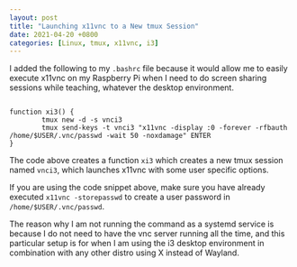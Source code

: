 ```yaml
---
layout: post
title: "Launching x11vnc to a New tmux Session"
date: 2021-04-20 +0800
categories: [Linux, tmux, x11vnc, i3]
---
```


I added the following to my `.bashrc` file because it would allow me to easily execute x11vnc on my Raspberry Pi when I need to do screen sharing sessions while teaching, whatever the desktop environment.

```shell

function xi3() {
        tmux new -d -s vnci3
        tmux send-keys -t vnci3 "x11vnc -display :0 -forever -rfbauth /home/$USER/.vnc/passwd -wait 50 -noxdamage" ENTER
}

```

The code above creates a function `xi3` which creates a new tmux session named `vnci3`, which launches x11vnc with some user specific options.

If you are using the code snippet above, make sure you have already executed `x11vnc -storepasswd` to create a user password in `/home/$USER/.vnc/passwd`.

The reason why I am not running the command as a systemd service is because I do not need to have the vnc server running all the time, and this particular setup is for when I am using the i3 desktop environment in combination with any other distro using X instead of Wayland.